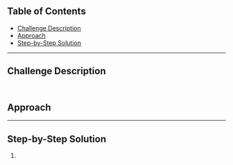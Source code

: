 ## Table of Contents
- [Challenge Description](#challenge-description)
- [Approach](#approach)
- [Step-by-Step Solution](#step-by-step-solution)

---

## Challenge Description
![]()
---

## Approach


---

## Step-by-Step Solution
1. 
   

